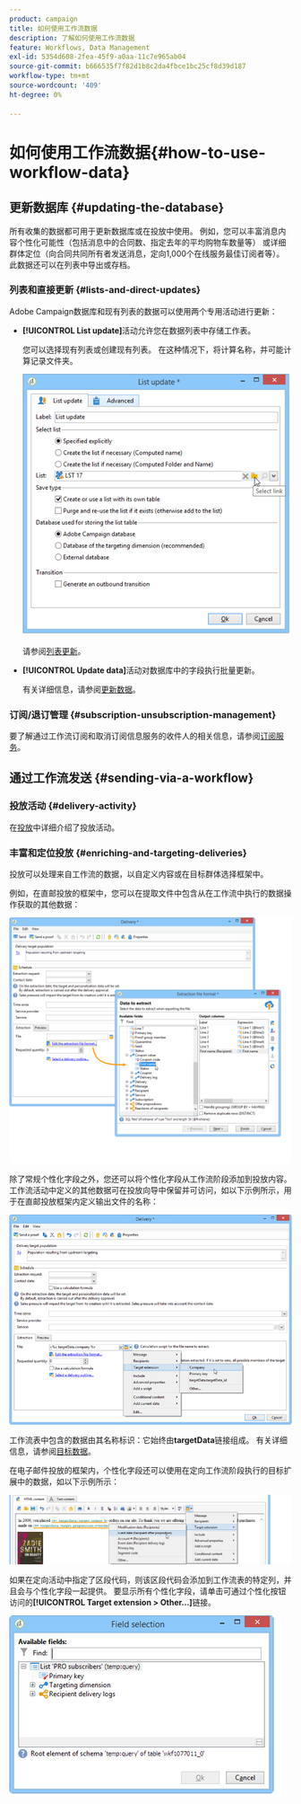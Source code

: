 ```yaml
---
product: campaign
title: 如何使用工作流数据
description: 了解如何使用工作流数据
feature: Workflows, Data Management
exl-id: 5354d608-2fea-45f9-a0aa-11c7e965ab04
source-git-commit: b666535f7f82d1b8c2da4fbce1bc25cf8d39d187
workflow-type: tm+mt
source-wordcount: '409'
ht-degree: 0%

---
```


# 如何使用工作流数据{#how-to-use-workflow-data}



## 更新数据库 {#updating-the-database}

所有收集的数据都可用于更新数据库或在投放中使用。 例如，您可以丰富消息内容个性化可能性（包括消息中的合同数、指定去年的平均购物车数量等） 或详细群体定位（向合同共同所有者发送消息，定向1,000个在线服务最佳订阅者等）。 此数据还可以在列表中导出或存档。

### 列表和直接更新 {#lists-and-direct-updates}

Adobe Campaign数据库和现有列表的数据可以使用两个专用活动进行更新：

* **[!UICONTROL List update]**&#x200B;活动允许您在数据列表中存储工作表。

  您可以选择现有列表或创建现有列表。 在这种情况下，将计算名称，并可能计算记录文件夹。

  ![](assets/s_user_create_list.png)

  请参阅[列表更新](list-update.md)。

* **[!UICONTROL Update data]**&#x200B;活动对数据库中的字段执行批量更新。

  有关详细信息，请参阅[更新数据](update-data.md)。

### 订阅/退订管理 {#subscription-unsubscription-management}

要了解通过工作流订阅和取消订阅信息服务的收件人的相关信息，请参阅[订阅服务](subscription-services.md)。

## 通过工作流发送 {#sending-via-a-workflow}

### 投放活动 {#delivery-activity}

在[投放](delivery.md)中详细介绍了投放活动。

### 丰富和定位投放 {#enriching-and-targeting-deliveries}

投放可以处理来自工作流的数据，以自定义内容或在目标群体选择框架中。

例如，在直邮投放的框架中，您可以在提取文件中包含从在工作流中执行的数据操作获取的其他数据：

![](assets/s_advuser_add_data_postal_mail.png)

除了常规个性化字段之外，您还可以将个性化字段从工作流阶段添加到投放内容。 工作流活动中定义的其他数据可在投放向导中保留并可访问，如以下示例所示，用于在直邮投放框架内定义输出文件的名称：

![](assets/s_advuser_using_additional_data.png)

工作流表中包含的数据由其名称标识：它始终由&#x200B;**targetData**&#x200B;链接组成。 有关详细信息，请参阅[目标数据](data-life-cycle.md#target-data)。

在电子邮件投放的框架内，个性化字段还可以使用在定向工作流阶段执行的目标扩展中的数据，如以下示例所示：

![](assets/s_advuser_add_data_email.png)

如果在定向活动中指定了区段代码，则该区段代码会添加到工作流表的特定列，并且会与个性化字段一起提供。 要显示所有个性化字段，请单击可通过个性化按钮访问的&#x200B;**[!UICONTROL Target extension > Other...]**&#x200B;链接。

![](assets/s_advuser_segment_code_select.png)
